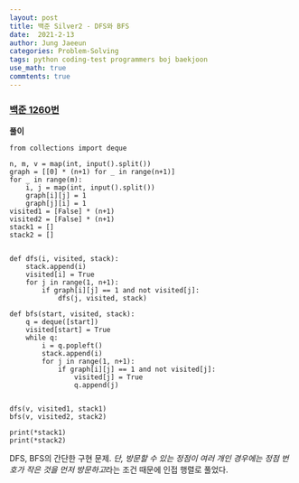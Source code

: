 ```yaml
---
layout: post
title: 백준 Silver2 - DFS와 BFS
date:  2021-2-13
author: Jung Jaeeun
categories: Problem-Solving
tags: python coding-test programmers boj baekjoon
use_math: true
commtents: true
---
```


### [백준 1260번](https://www.acmicpc.net/problem/1260)

**풀이**

```python3
from collections import deque

n, m, v = map(int, input().split())
graph = [[0] * (n+1) for _ in range(n+1)]
for _ in range(m):
    i, j = map(int, input().split())
    graph[i][j] = 1
    graph[j][i] = 1
visited1 = [False] * (n+1)
visited2 = [False] * (n+1)
stack1 = []
stack2 = []


def dfs(i, visited, stack):
    stack.append(i)
    visited[i] = True
    for j in range(1, n+1):
        if graph[i][j] == 1 and not visited[j]:
            dfs(j, visited, stack)

def bfs(start, visited, stack):
    q = deque([start])
    visited[start] = True
    while q:
        i = q.popleft()
        stack.append(i)
        for j in range(1, n+1):
            if graph[i][j] == 1 and not visited[j]:
                visited[j] = True
                q.append(j)


dfs(v, visited1, stack1)
bfs(v, visited2, stack2)

print(*stack1)
print(*stack2)
```

DFS, BFS의 간단한 구현 문제. *단, 방문할 수 있는 정점이 여러 개인 경우에는 정점 번호가 작은 것을 먼저 방문하고*라는 조건 때문에 인접 행렬로 풀었다.
